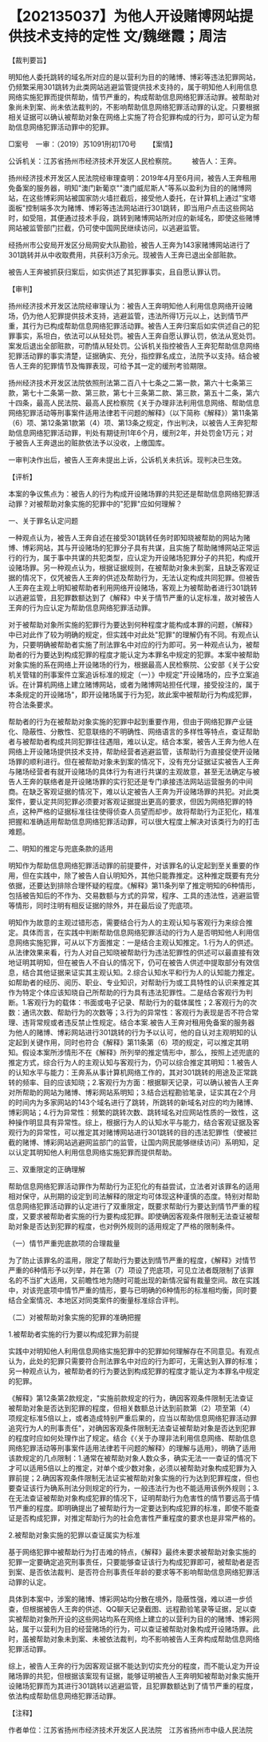 # 【202135037】为他人开设赌博网站提供技术支持的定性 文/魏继霞；周洁

【裁判要旨】

明知他人委托跳转的域名所对应的是以营利为目的的赌博、博彩等违法犯罪网站，仍频繁采用301跳转为此类网站逃避监管提供技术支持的，属于明知他人利用信息网络实施犯罪而提供帮助，情节严重的，构成帮助信息网络犯罪活动罪。被帮助对象尚未到案、尚未依法裁判的，不影响帮助信息网络犯罪活动罪的认定。只要根据相关证据可以确认被帮助对象在网络上实施了符合犯罪构成的行为，即可认定为帮助信息网络犯罪活动罪中的犯罪。

□案号　一审：（2019）苏1091刑初170号 　　【案情】

公诉机关：江苏省扬州市经济技术开发区人民检察院。 　　被告人：王奔。

扬州经济技术开发区人民法院经审理查明：2019年4月至6月间，被告人王奔租用免备案的服务器，明知"澳门新葡京""澳门威尼斯人"等系以盈利为目的的赌博网站，在这些博彩网站被国家防火墙拦截后，接受他人委托，在计算机上通过"宝塔面板"控制端多次为赌博、博彩等违法网站进行301跳转，即当用户点击这些网站时，如受阻，其便通过技术手段，跳转到赌博网站所对应的新域名，即使这些赌博网站被监管部门拦截，仍可使中国网民继续访问，以逃避监管。

经扬州市公安局开发区分局网安大队勘验，被告人王奔为143家赌博网站进行了301跳转并从中收取费用，共获利3万余元。现被告人王奔已退出全部赃款。

被告人王奔被抓获归案后，如实供述了其犯罪事实，且自愿认罪认罚。

【审判】

扬州经济技术开发区法院经审理认为：被告人王奔明知他人利用信息网络开设赌场，仍为他人犯罪提供技术支持，逃避监管，违法所得1万元以上，达到情节严重，其行为已构成帮助信息网络犯罪活动罪。被告人王奔归案后如实供述自己的犯罪事实，系坦白，依法可以从轻处罚。被告人王奔自愿认罪认罚，依法从宽处罚。案发后退出全部赃款，可酌情从轻处罚。公诉机关指控被告人王奔犯帮助信息网络犯罪活动罪的事实清楚，证据确实、充分，指控罪名成立，法院予以支持。结合被告人王奔的犯罪情节及悔罪表现，可给予其一定的缓刑考验期限。

扬州经济技术开发区法院依照刑法第二百八十七条之二第一款，第六十七条第三款，第七十二条第一款、第三款，第七十三条第二款、第三款，第五十二条，第六十四条，最高人民法院、最高人民检察院《关于办理非法利用信息网络、帮助信息网络犯罪活动等刑事案件适用法律若干问题的解释》（以下简称《解释》）第11条第（6）项、第12条第1款第（4）项、第13条之规定，作出判决，以被告人王奔犯帮助信息网络犯罪活动罪，判处有期徒刑1年6个月，缓刑2年，并处罚金1万元；对于被告人王奔退出的赃款依法予以没收，上缴国库。

一审判决作出后，被告人王奔未提出上诉，公诉机关未抗诉。现判决已生效。

【评析】

本案的争议焦点为：被告人的行为构成开设赌场罪的共犯还是帮助信息网络犯罪活动罪？对被帮助对象实施的犯罪中的"犯罪"应如何理解？

一、关于罪名认定问题

一种观点认为，被告人王奔自述在接受301跳转任务时即知晓被帮助的网站为赌博、博彩网站，其与开设赌场的犯罪分子具有共谋，且实施了帮助赌博网站正常运行的行为，属于事中共谋的共犯类型，应认定为开设赌场犯罪分子的共犯，构成开设赌场罪。另一种观点认为，根据证据规则，在被帮助对象未到案，且缺乏客观证据的情况下，仅凭被告人王奔的供述及帮助行为，无法认定构成共同犯罪。但被告人王奔在主观上明知被帮助者利用网络开设赌场，客观上为被帮助者进行301跳转以逃避监管，且犯罪数额达到了《解释》中关于情节严重的认定标准，故对被告人王奔的行为应认定为帮助信息网络犯罪活动罪。

对于被帮助对象所实施的犯罪行为要达到何种程度才能构成本罪的问题，《解释》中已对此作了较为明确的规定，但实践中对此处"犯罪"的理解仍有不同。有观点认为，只要明确被帮助者实施了刑法罪名中对应的行为即可。另一种观点认为，被帮助者的行为要达到构成犯罪的程度才能认定为本罪名中规定的犯罪。本案中被帮助对象实施的系在网络上开设赌场的行为，根据最高人民检察院、公安部《关于公安机关管辖的刑事案件立案追诉标准的规定（一）》中规定"开设赌场的，应予立案追诉。在计算机网络上建立赌博网站，或者为赌博网站担任代理，接受投注的，属于本条规定的开设赌场"，即开设赌场属于行为犯，故此案中被帮助行为构成犯罪，符合法条要求。

帮助者的行为在被帮助对象实施的犯罪中起到重要作用，但由于网络犯罪产业链化、隐蔽性、分散性、犯意联络的不明确性、网络语言的多样性等特点，查证帮助者与被帮助者构成共同犯罪往往遇阻，难以认定。结合本案，被告人王奔为他人在网络上开设赌场提供技术支持，帮助经营者逃避监管，该帮助行为直接促使开设赌场罪的顺利进行。但在被帮助对象未到案的情况下，没有充分证据证实被告人王奔与赌场经营者有就开设赌场的具体行为有进行共谋的主观故意，甚至无法确定与被告人王奔的联络者是开设赌场罪的实行犯还是专门承接违法网站运营服务的中间商。在缺乏客观证据的情况下，难以认定被告人王奔为开设赌场罪的共犯。对此类案件，要认定共同犯罪必须要对客观证据提出更高的要求，但因为网络犯罪的特点，这种严格的证据标准往往使得侦查人员望而却步。故将帮助行为正犯化，精准把握和准确适用帮助信息网络犯罪活动罪，可以很大程度上解决对该类行为的打击难题。

二、明知的推定与兜底条款的适用

明知作为帮助信息网络犯罪活动罪的前提要件，对该罪名的认定起到至关重要的作用，但在实践中，除了被告人自认明知外，其他只能靠推定。这种推定既要有充分依据，还要达到排除合理怀疑的程度。《解释》第11条列举了推定明知的6种情形，包括被告知后的不作为、交易数额与方式的异常，程序、工具的违法性，逃避监管等情形，同时注明有相反证据的除外，并在最后设了兜底项。

明知作为故意的主观过错形态，需要结合行为人的主观认知与客观行为来综合推定。具体而言，在实践中判断帮助信息网络犯罪活动的行为人是否明知他人利用信息网络实施犯罪，可从以下方面推定：一是结合主观认知推定。1.行为人的供述。从法律效果来看，行为人对自己知晓被帮助行为违法犯罪性的供述可以最直接有效地证明其明知，但在被告人不自认的情况下，仍可在被告人供述中提取部分有效信息，结合其他证据来证实其主观认知。2.综合认知水平和行为人的认知能力推定。如帮助者的经历、阅历、职业、专业知识，对帮助行为或工具特性的认识来推定其作为特定个体应该知晓自己所帮助的行为具有违法犯罪性。二是结合客观行为判断。1.客观行为的载体：书面或电子记录、帮助行为的载体属性；2.客观行为的次数：通讯次数、帮助行为的次数等；3.行为的异常性：客观行为表现是否不符合常理、违背常规或者违反禁止性规定。结合本案.被告人王奔对租用免备案的服务器为他人的赌博、博彩网站进行301跳转的行为予以认可，他的自认对主观明知的认定起到关键作用，同时也符合《解释》第11条第（6）项的规定，可以推定其明知。假设本案所涉情形不在《解释》所列举的推定情形中，那么，按照上述兜底的推定方式，综合行为人的主观认知与客观行为，仍可以综合推定其明知：1.被告人的认知水平与能力：王奔系从事计算机网络工作的，其对301跳转的用途及正常跳转的频率、目的应该知晓；2.客观行为方面：根据聊天记录，可以确认被告人王奔对所帮助的网站为赌博、博彩网站系明知；3.结合远程勘验笔录，证实其在2个月的时间内为多家网站的143个域名进行了跳转，所跳转的新域名对应的均为赌博、博彩网站；4.行为异常性：频繁的跳转次数、跳转域名对应网站性质的一致性，这种操作明显具有异常性。综上，根据行为人的认知水平与能力，结合客观证据及客观行为的异常性，可以推定其对赌博网站进行301跳转的目的违法犯罪性（使被拦截的赌博、博彩网站逃避网监部门的监管，让国内网民能够继续访问）系明知，足以认定其明知他人利用信息网络实施犯罪而提供帮助。

三、双重限定的正确理解

帮助信息网络犯罪活动罪作为帮助行为正犯化的有益尝试，立法者对该罪名的适用相对保守，从刑期的设定到司法解释的限定均可体现这种谨慎的态度。特别对帮助信息网络犯罪活动罪的认定进行了双重限定，既要求帮助行为要达到情节严重的程度，又要求被帮助者实施的行为要构成犯罪。即使确因客观条件限制无法查证被帮助对象是否达到犯罪的程度，也对例外规则的适用规定了严格的限制条件。

（一）情节严重兜底款项的合理裁量

为了防止该罪名的滥用，限定了帮助行为要达到情节严重的程度，《解释》对情节严重的6种情形予以列举，并在第（7）项设了兜底项，可见立法者既限制了该罪名的不当扩大适用，又前瞻性地为随时可能出现的新情况留有裁量空间。故在实践中，对该兜底项中情节严重的情形，要与已明确的6种情形的标准相均衡，同时要结合全案情况、本地区对同类案件的衡量标准综合评判。

（二）对被帮助对象实施的犯罪的准确把握

1.被帮助者实施的行为要以构成犯罪为前提

实践中对明知他人利用信息网络实施犯罪中的犯罪如何理解存在不同意见。有观点认为，此处的犯罪只需要符合刑法罪名中对应的行为即可，无需达到入罪的标准；另一种观点认为，被帮助者的行为要达到构成犯罪的程度才能认定为本罪名中规定的犯罪。

《解释》第12条第2款规定，"实施前款规定的行为，确因客观条件限制无法查证被帮助对象是否达到犯罪的程度，但相关数额总计达到前款第（2）项至第（4）项规定标准5倍以上，或者造成特别严重后果的，应当以帮助信息网络犯罪活动罪追究行为人的刑事责任"，对确因客观条件限制无法查证被帮助对象是否达到犯罪的程度时应如何处理作出了规定。结合《〈关于办理非法利用信息网络、帮助信息网络犯罪活动等刑事案件适用法律若干问题的解释〉的理解与适用》，明确了适用该款规定的几点限制：1.通常在被帮助对象人数众多，确实无法一一查证的情况下才可以适用5倍以上的推定，对单个或少数对象，必须以被帮助对象构成犯罪为入罪前提；2.确因客观条件限制无法证实被帮助对象实施的行为达到犯罪程度，但也要查证该行为确系刑法分则规定的行为，一般违法行为也不能适用该例外规则；3.在无法查证被帮助对象构成犯罪的情况下，证明帮助行为危害性的情节要远高于情节严重的程度。即明确提出了被帮助行为一定要达到构成犯罪的标准，即使不能查证是否构成犯罪，对推定帮助行为的社会危害性严重程度的要求也是非常严格的。

2.被帮助对象实施的犯罪以查证属实为标准

基于网络犯罪中被帮助行为打击难的特点，《解释》最终未要求被帮助对象实施的犯罪一定要确定追究刑事责任，只要能够查证该行为构成犯罪即可，被帮助者是否到案、是否依法裁判、是否符合刑事责任年龄的要求等不影响帮助信息网络犯罪活动罪的认定。

具体到本案中，涉案的赌博、博彩网站均分散在境外，隐蔽性强，难以进一步侦查，但根据被告人王奔的供述、QQ聊天记录截图、远程勘验笔录等证据，足以查实被帮助对象所开设的这些网站均系在网络上建立的以营利为目的的赌博、博彩网站，属于以营利为目的经营赌场的行为，可以查证被帮助对象构成开设赌场罪。此时，虽被帮助对象未到案、未被依法裁判，均不影响被告人王奔构成帮助信息网络犯罪活动罪。

综上，被告人王奔的行为因客观证据不能达到切实充分的程度，而不能认定为开设赌场罪的共犯，但根据该案现有证据，能够证明被告人王奔明知被帮助对象实施开设赌场犯罪而为其进行301跳转以逃避监管，且犯罪数额达到了情节严重的程度，依法构成帮助信息网络犯罪活动罪。

【注释】

作者单位：江苏省扬州市经济技术开发区人民法院　江苏省扬州市中级人民法院